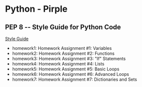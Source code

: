 # Python - Pirple

## PEP 8 -- Style Guide for Python Code
[Style Guide](https://www.python.org/dev/peps/pep-0008/)

- homework1: Homework Assignment #1: Variables
- homework2: Homework Assignment #2: Functions
- homework3: Homework Assignment #3: "If" Statements
- homework4: Homework Assignment #4: Lists
- homework5: Homework Assignment #5: Basic Loops
- homework6: Homework Assignment #6: Advanced Loops
- homework7: Homework Assignment #7: Dictionaries and Sets
